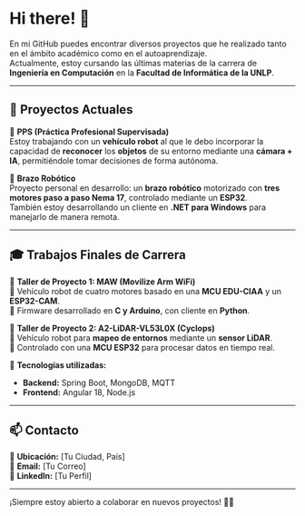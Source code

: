 # Hi there! 👋  

En mi GitHub puedes encontrar diversos proyectos que he realizado tanto en el ámbito académico como en el autoaprendizaje.  
Actualmente, estoy cursando las últimas materias de la carrera de **Ingeniería en Computación** en la **Facultad de Informática de la UNLP**.  

---

## 🚀 Proyectos Actuales  

🔹 **PPS (Práctica Profesional Supervisada)**  
Estoy trabajando con un **vehículo robot** al que le debo incorporar la capacidad de **reconocer** los **objetos** de su entorno mediante una **cámara + IA**, permitiéndole tomar decisiones de forma autónoma.  

🔹 **Brazo Robótico**  
Proyecto personal en desarrollo: un **brazo robótico** motorizado con **tres motores paso a paso Nema 17**, controlado mediante un **ESP32**.  
También estoy desarrollando un cliente en **.NET para Windows** para manejarlo de manera remota.  

---

## 🎓 Trabajos Finales de Carrera  

📌 **Taller de Proyecto 1: MAW (Movilize Arm WiFi)**  
🔹 Vehículo robot de cuatro motores basado en una **MCU EDU-CIAA** y un **ESP32-CAM**.  
🔹 Firmware desarrollado en **C y Arduino**, con cliente en **Python**.  

📌 **Taller de Proyecto 2: A2-LiDAR-VL53L0X (Cyclops)**  
🔹 Vehículo robot para **mapeo de entornos** mediante un **sensor LiDAR**.  
🔹 Controlado con una **MCU ESP32** para procesar datos en tiempo real.  

🔹 **Tecnologías utilizadas:**  
   - **Backend:** Spring Boot, MongoDB, MQTT  
   - **Frontend:** Angular 18, Node.js  


---

## 📫 Contacto  

📍 **Ubicación:** [Tu Ciudad, País]  
📧 **Email:** [Tu Correo]  
🔗 **LinkedIn:** [Tu Perfil]  

---

¡Siempre estoy abierto a colaborar en nuevos proyectos! 🚀✨  
